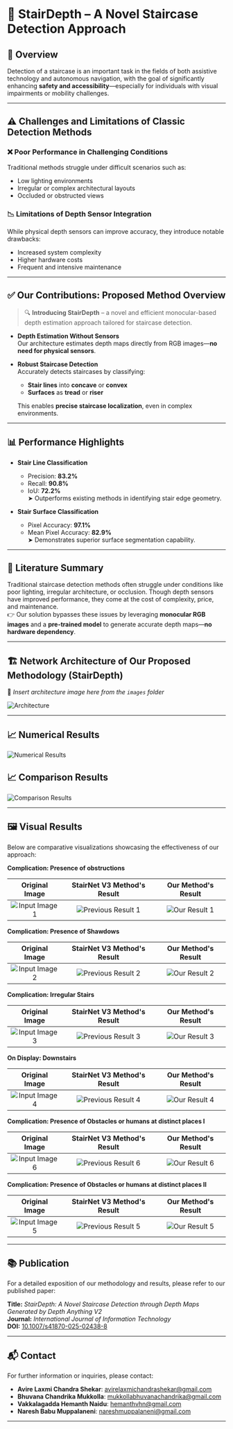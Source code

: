 # 🚀 StairDepth – A Novel Staircase Detection Approach

## 🧭 Overview

Detection of a staircase is an important task in the fields of both assistive technology and autonomous navigation, with the goal of significantly enhancing **safety and accessibility**—especially for individuals with visual impairments or mobility challenges.

---

## ⚠️ Challenges and Limitations of Classic Detection Methods

### ❌ Poor Performance in Challenging Conditions

Traditional methods struggle under difficult scenarios such as:

- Low lighting environments  
- Irregular or complex architectural layouts  
- Occluded or obstructed views  

### 📉 Limitations of Depth Sensor Integration

While physical depth sensors can improve accuracy, they introduce notable drawbacks:

- Increased system complexity  
- Higher hardware costs  
- Frequent and intensive maintenance  

---

## ✅ Our Contributions: Proposed Method Overview

> 🔍 **Introducing StairDepth** – a novel and efficient monocular-based depth estimation approach tailored for staircase detection.

- **Depth Estimation Without Sensors**  
  Our architecture estimates depth maps directly from RGB images—**no need for physical sensors**.

- **Robust Staircase Detection**  
  Accurately detects staircases by classifying:
  - **Stair lines** into **concave** or **convex**
  - **Surfaces** as **tread** or **riser**

  This enables **precise staircase localization**, even in complex environments.

---

## 📊 Performance Highlights

- **Stair Line Classification**  
  - Precision: **83.2%**  
  - Recall: **90.8%**  
  - IoU: **72.2%**  
  ➤ Outperforms existing methods in identifying stair edge geometry.

- **Stair Surface Classification**  
  - Pixel Accuracy: **97.1%**  
  - Mean Pixel Accuracy: **82.9%**  
  ➤ Demonstrates superior surface segmentation capability.

---

## 🧠 Literature Summary

Traditional staircase detection methods often struggle under conditions like poor lighting, irregular architecture, or occlusion. Though depth sensors have improved performance, they come at the cost of complexity, price, and maintenance.  
👉 Our solution bypasses these issues by leveraging **monocular RGB images** and a **pre-trained model** to generate accurate depth maps—**no hardware dependency**.

---

## 🏗️ Network Architecture of Our Proposed Methodology (StairDepth)

📌 *Insert architecture image here from the `images` folder*

![Architecture]([[images/architecture.jpg](https://github.com/ChandrikaBhuvana/staircase-detection/blob/main/Images/Stairdepth_architecture_.png](https://github.com/ChandrikaBhuvana/staircase-detection/blob/main/Images/Stairdepth_architecture_.png?raw=true)))

---

## 📈 Numerical Results
![Numerical Results](https://github.com/ChandrikaBhuvana/staircase-detection/blob/main/Images/numerical_results.png)

## 📈 Comparison Results
![Comparison Results](https://github.com/ChandrikaBhuvana/staircase-detection/blob/main/Images/comparision_results.png)

---

## 🖼️ Visual Results

Below are comparative visualizations showcasing the effectiveness of our approach:

**Complication: Presence of obstructions**

| Original Image | StairNet V3 Method's Result | Our Method's Result |
|:--------------:|:------------------------:|:-------------------:|
| ![Input Image 1](https://github.com/ChandrikaBhuvana/staircase-detection/blob/main/Images/input/clg_2.jpeg) | ![Previous Result 1](https://github.com/ChandrikaBhuvana/staircase-detection/blob/main/Images/v3_results/clg_2.jpeg?raw=true) | ![Our Result 1](https://github.com/ChandrikaBhuvana/staircase-detection/blob/main/Images/stairDepth_results/clg_2.jpeg?raw=true) |

**Complication: Presence of Shawdows**

| Original Image | StairNet V3 Method's Result | Our Method's Result |
|:--------------:|:------------------------:|:-------------------:|
| ![Input Image 2](https://github.com/ChandrikaBhuvana/staircase-detection/blob/main/Images/input/clg_3.jpeg?raw=true) | ![Previous Result 2](https://github.com/ChandrikaBhuvana/staircase-detection/blob/main/Images/v3_results/clg_3.jpeg?raw=true) | ![Our Result 2](https://github.com/ChandrikaBhuvana/staircase-detection/blob/main/Images/stairDepth_results/clg_3.jpeg?raw=true) |

**Complication: Irregular Stairs**

| Original Image | StairNet V3 Method's Result | Our Method's Result |
|:--------------:|:------------------------:|:-------------------:|
| ![Input Image 3](https://github.com/ChandrikaBhuvana/staircase-detection/blob/main/Images/input/clg_4.jpeg?raw=true) | ![Previous Result 3](https://github.com/ChandrikaBhuvana/staircase-detection/blob/main/Images/v3_results/clg_4.jpeg?raw=true) | ![Our Result 3](https://github.com/ChandrikaBhuvana/staircase-detection/blob/main/Images/stairDepth_results/clg_4.jpeg?raw=true) |

**On Display: Downstairs**

| Original Image | StairNet V3 Method's Result | Our Method's Result |
|:--------------:|:------------------------:|:-------------------:|
| ![Input Image 4](https://github.com/ChandrikaBhuvana/staircase-detection/blob/main/Images/input/clg_6.jpeg?raw=true) | ![Previous Result 4](https://github.com/ChandrikaBhuvana/staircase-detection/blob/main/Images/v3_results/clg_6.jpeg?raw=true) | ![Our Result 4](https://github.com/ChandrikaBhuvana/staircase-detection/blob/main/Images/stairDepth_results/clg_6.jpeg?raw=true) |

**Complication: Presence of Obstacles or humans at distinct places I**

| Original Image | StairNet V3 Method's Result | Our Method's Result |
|:--------------:|:------------------------:|:-------------------:|
| ![Input Image 6](https://github.com/ChandrikaBhuvana/staircase-detection/blob/main/Images/input/clg_13.jpeg?raw=true) | ![Previous Result 6](https://github.com/ChandrikaBhuvana/staircase-detection/blob/main/Images/v3_results/clg_13.jpeg?raw=true) | ![Our Result 6](https://github.com/ChandrikaBhuvana/staircase-detection/blob/main/Images/stairDepth_results/clg_13.jpeg?raw=true) |

**Complication: Presence of Obstacles or humans at distinct places II**

| Original Image | StairNet V3 Method's Result | Our Method's Result |
|:--------------:|:------------------------:|:-------------------:|
| ![Input Image 5](https://github.com/ChandrikaBhuvana/staircase-detection/blob/main/Images/input/clg_18.jpeg?raw=true) | ![Previous Result 5](https://github.com/ChandrikaBhuvana/staircase-detection/blob/main/Images/v3_results/clg_18.jpeg?raw=true) | ![Our Result 5](https://github.com/ChandrikaBhuvana/staircase-detection/blob/main/Images/stairDepth_results/clg_18.jpeg?raw=true) |

---

## 📚 Publication

For a detailed exposition of our methodology and results, please refer to our published paper:

**Title:** *StairDepth: A Novel Staircase Detection through Depth Maps Generated by Depth Anything V2*  
**Journal:** *International Journal of Information Technology*  
**DOI:** [10.1007/s41870-025-02438-8](https://doi.org/10.1007/s41870-025-02438-8)

---

## 📬 Contact

For further information or inquiries, please contact:

- **Avire Laxmi Chandra Shekar**: [avirelaxmichandrashekar@gmail.com](mailto:avirelaxmichandrashekar@gmail.com)  
- **Bhuvana Chandrika Mukkolla**: [mukkollabhuvanachandrika@gmail.com](mailto:mukkollabhuvanachandrika@gmail.com)  
- **Vakkalagadda Hemanth Naidu**: [hemanthvhn@gmail.com](mailto:hemanthvhn@gmail.com)  
- **Naresh Babu Muppalaneni**: [nareshmuppalaneni@gmail.com](mailto:nareshmuppalaneni@gmail.com)

---
